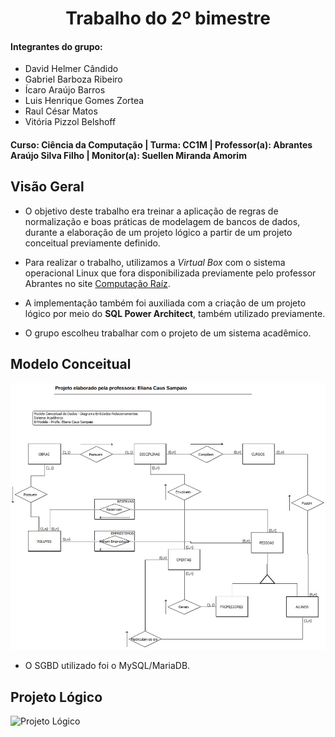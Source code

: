 <div align="center">
 
  # Trabalho do 2º bimestre
 
</div>

#### Integrantes do grupo: 
- David Helmer Cândido
- Gabriel Barboza Ribeiro
- Ícaro Araújo Barros
- Luis Henrique Gomes Zortea
- Raul César Matos
- Vitória Pizzol Belshoff  
#### Curso: Ciência da Computação | Turma: CC1M | Professor(a): Abrantes Araújo Silva Filho | Monitor(a): Suellen Miranda Amorim 

## Visão Geral

- O objetivo deste trabalho era treinar a aplicação de regras de normalização e boas práticas de modelagem de bancos de dados, durante a elaboração de um projeto lógico a partir de um projeto conceitual previamente definido.

- Para realizar o trabalho, utilizamos a _Virtual Box_ com o sistema operacional Linux que fora disponibilizada previamente pelo professor Abrantes no site [Computação Raíz](https://www.computacaoraiz.com.br/2022/03/17/maquina-virtual-para-o-estudo-de-sistemas-de-gerenciamento-de-bancos-de-dados-db-server/).

- A implementação também foi auxiliada com a criação de um projeto lógico por meio do **SQL Power Architect**, também utilizado previamente.

- O grupo escolheu trabalhar com o projeto de um sistema acadêmico.

## Modelo Conceitual

![Modelo Conceitual](https://github.com/LuisHZortea/uvv_bd_1_cc1m/blob/main/Trabalho/modelo_conceitual.png)

- O SGBD utilizado foi o MySQL/MariaDB.

## Projeto Lógico

![Projeto Lógico](https://github.com/LuisHZortea/uvv_bd_1_cc1m/blob/main/Trabalho/projeto_lógico.png)
